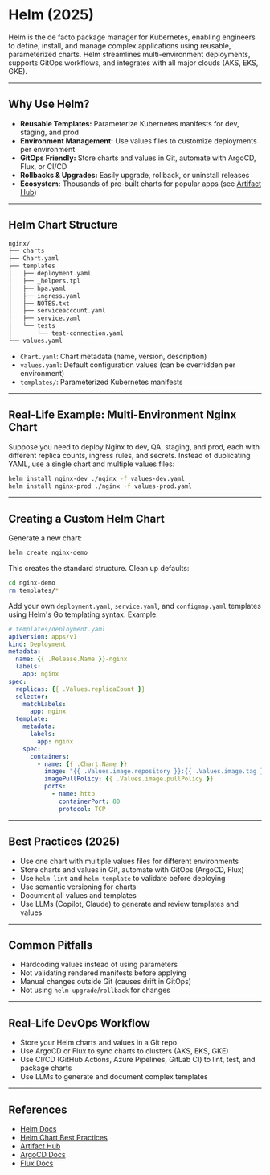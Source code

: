 # Helm (2025)

Helm is the de facto package manager for Kubernetes, enabling engineers to define, install, and manage complex applications using reusable, parameterized charts. Helm streamlines multi-environment deployments, supports GitOps workflows, and integrates with all major clouds (AKS, EKS, GKE).

---

## Why Use Helm?
- **Reusable Templates:** Parameterize Kubernetes manifests for dev, staging, and prod
- **Environment Management:** Use values files to customize deployments per environment
- **GitOps Friendly:** Store charts and values in Git, automate with ArgoCD, Flux, or CI/CD
- **Rollbacks & Upgrades:** Easily upgrade, rollback, or uninstall releases
- **Ecosystem:** Thousands of pre-built charts for popular apps (see [Artifact Hub](https://artifacthub.io/))

---

## Helm Chart Structure

```sh
nginx/
├── charts
├── Chart.yaml
├── templates
│   ├── deployment.yaml
│   ├── _helpers.tpl
│   ├── hpa.yaml
│   ├── ingress.yaml
│   ├── NOTES.txt
│   ├── serviceaccount.yaml
│   ├── service.yaml
│   └── tests
│       └── test-connection.yaml
└── values.yaml
```

- `Chart.yaml`: Chart metadata (name, version, description)
- `values.yaml`: Default configuration values (can be overridden per environment)
- `templates/`: Parameterized Kubernetes manifests

---

## Real-Life Example: Multi-Environment Nginx Chart

Suppose you need to deploy Nginx to dev, QA, staging, and prod, each with different replica counts, ingress rules, and secrets. Instead of duplicating YAML, use a single chart and multiple values files:

```sh
helm install nginx-dev ./nginx -f values-dev.yaml
helm install nginx-prod ./nginx -f values-prod.yaml
```

---

## Creating a Custom Helm Chart

Generate a new chart:
```sh
helm create nginx-demo
```

This creates the standard structure. Clean up defaults:
```sh
cd nginx-demo
rm templates/*
```

Add your own `deployment.yaml`, `service.yaml`, and `configmap.yaml` templates using Helm's Go templating syntax. Example:

```yaml
# templates/deployment.yaml
apiVersion: apps/v1
kind: Deployment
metadata:
  name: {{ .Release.Name }}-nginx
  labels:
    app: nginx
spec:
  replicas: {{ .Values.replicaCount }}
  selector:
    matchLabels:
      app: nginx
  template:
    metadata:
      labels:
        app: nginx
    spec:
      containers:
        - name: {{ .Chart.Name }}
          image: "{{ .Values.image.repository }}:{{ .Values.image.tag }}"
          imagePullPolicy: {{ .Values.image.pullPolicy }}
          ports:
            - name: http
              containerPort: 80
              protocol: TCP
```

---

## Best Practices (2025)
- Use one chart with multiple values files for different environments
- Store charts and values in Git, automate with GitOps (ArgoCD, Flux)
- Use `helm lint` and `helm template` to validate before deploying
- Use semantic versioning for charts
- Document all values and templates
- Use LLMs (Copilot, Claude) to generate and review templates and values

---

## Common Pitfalls
- Hardcoding values instead of using parameters
- Not validating rendered manifests before applying
- Manual changes outside Git (causes drift in GitOps)
- Not using `helm upgrade`/`rollback` for changes

---

## Real-Life DevOps Workflow
- Store your Helm charts and values in a Git repo
- Use ArgoCD or Flux to sync charts to clusters (AKS, EKS, GKE)
- Use CI/CD (GitHub Actions, Azure Pipelines, GitLab CI) to lint, test, and package charts
- Use LLMs to generate and document complex templates

---

## References
- [Helm Docs](https://helm.sh/docs/)
- [Helm Chart Best Practices](https://helm.sh/docs/chart_best_practices/)
- [Artifact Hub](https://artifacthub.io/)
- [ArgoCD Docs](https://argo-cd.readthedocs.io/)
- [Flux Docs](https://fluxcd.io/docs/)
